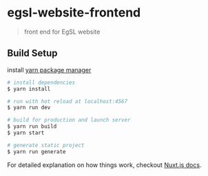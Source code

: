 # egsl-website-frontend

> front end for EgSL website

## Build Setup
install [yarn package manager](https://yarnpkg.com/lang/en/docs/install/)

``` bash
# install dependencies
$ yarn install

# run with hot reload at localhost:4567
$ yarn run dev

# build for production and launch server
$ yarn run build
$ yarn start

# generate static project
$ yarn run generate
```

For detailed explanation on how things work, checkout [Nuxt.js docs](https://nuxtjs.org).
